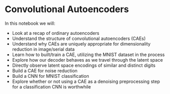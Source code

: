 # Convolutional Autoencoders

In this notebook we will:
- Look at a recap of ordinary autoencoders
- Understand the structure of convolutional autoencoders (CAEs)
- Understand why CAEs are uniquely appropriate for dimensionality reduction in image/serial data
- Learn how to built/train a CAE, utilizing the MNIST dataset in the process
- Explore how our decoder behaves as we travel through the latent space
- Directly observe latent space encodings of similar and distinct digits
- Build a CAE for noise reduction
- Build a CNN for MNIST classification
- Explore whether or not using a CAE as a denoising preprocessing step for a classification CNN is worthwhile

